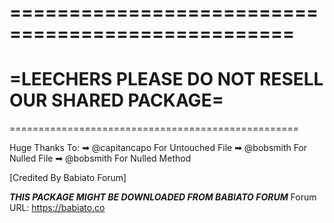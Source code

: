 ==================================================
==================================================
=LEECHERS PLEASE DO NOT RESELL OUR SHARED PACKAGE=
==================================================
==================================================

Huge Thanks To:
➡ @capitancapo For Untouched File
➡ @bobsmith For Nulled File
➡ @bobsmith For Nulled Method

[Credited By Babiato Forum]

***THIS PACKAGE MIGHT BE DOWNLOADED FROM BABIATO FORUM***
Forum URL: https://babiato.co
